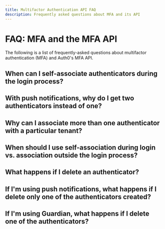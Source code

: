 ```yaml
---
title: Multifactor Authentication API FAQ
description: Frequently asked questions about MFA and its API
---
```

# FAQ: MFA and the MFA API

The following is a list of frequently-asked questions about multifactor authentication (MFA) and Auth0's MFA API.

## When can I self-associate authenticators during the login process?



## With push notifications, why do I get two authenticators instead of one?



## Why can I associate more than one authenticator with a particular tenant?



## When should I use self-association during login vs. association outside the login process?



## What happens if I delete an authenticator?



## If I'm using push notifications, what happens if I delete only one of the authenticators created?



## If I'm using Guardian, what happens if I delete one of the authenticators?